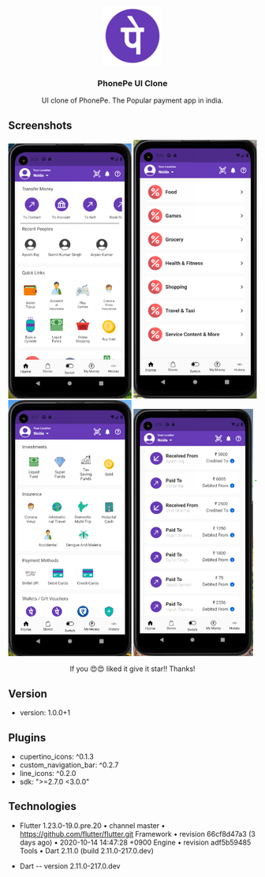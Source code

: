 <p align="center">
    <img src="https://github.com/AyushRajSharma/phone_pe_UI/blob/master/phone_pe/assets/phonepay/phonepe.png" alt="PhonePe App Logo" width="120" height="120">
  </a>
</p>

<h3 align="center">PhonePe UI Clone</h3>




<p align="center">
UI clone of PhonePe. The Popular payment app in india.
</p>

## Screenshots

<p align="center">
 <img src="https://github.com/AyushRajSharma/phone_pe_UI/blob/master/phone_pe/assets/home.png" width="250">
<img src="https://github.com/AyushRajSharma/phone_pe_UI/blob/master/phone_pe/assets/switch.png" width="250">
<img src="https://github.com/AyushRajSharma/phone_pe_UI/blob/master/phone_pe/assets/mymoney.png" width="250">
<img src="https://github.com/AyushRajSharma/phone_pe_UI/blob/master/phone_pe/assets/history.png" width="250">

  </p>

<p align="center"> If you 😍😍 liked it give it star!! 
Thanks!</p>

## Version
* version: 1.0.0+1

## Plugins

* cupertino_icons: ^0.1.3
* custom_navigation_bar: ^0.2.7
* line_icons: ^0.2.0
* sdk: ">=2.7.0 <3.0.0"

## Technologies

* Flutter 1.23.0-19.0.pre.20 • channel master • https://github.com/flutter/flutter.git
  Framework • revision 66cf8d47a3 (3 days ago) • 2020-10-14 14:47:28 +0900
  Engine • revision adf5b59485
  Tools • Dart 2.11.0 (build 2.11.0-217.0.dev)

* Dart -- version 2.11.0-217.0.dev

